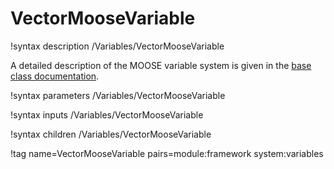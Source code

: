 # VectorMooseVariable

!syntax description /Variables/VectorMooseVariable

A detailed description of the MOOSE variable system is given in the [base class documentation](MooseVariableBase.md).

!syntax parameters /Variables/VectorMooseVariable

!syntax inputs /Variables/VectorMooseVariable

!syntax children /Variables/VectorMooseVariable

!tag name=VectorMooseVariable pairs=module:framework system:variables
